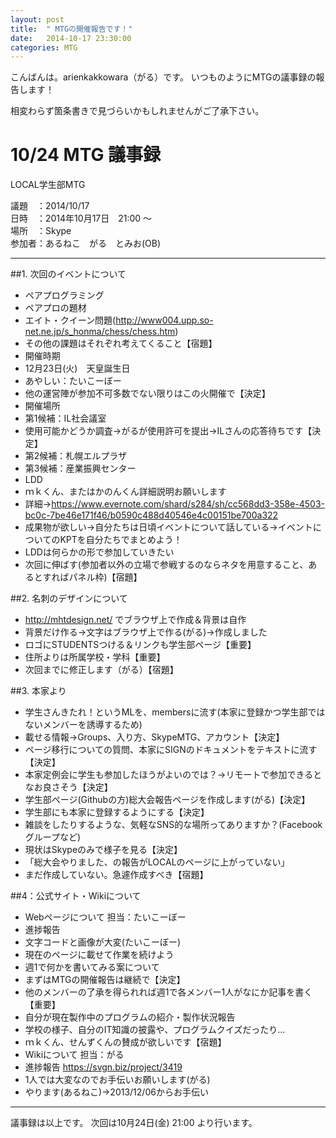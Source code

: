 ```yaml
---
layout: post
title:  " MTGの開催報告です！"
date:   2014-10-17 23:30:00
categories: MTG
---
```


こんばんは。arienkakkowara（がる）です。
いつものようにMTGの議事録の報告します！

相変わらず箇条書きで見づらいかもしれませんがご了承下さい。


# 10/24 MTG 議事録

  LOCAL学生部MTG

議題　：2014/10/17  
日時　：2014年10月17日　21:00 ～  
場所　：Skype  
参加者：あるねこ　がる　とみお(OB)  

----------------------------------------------------------------------

##1. 次回のイベントについて
*  ペアプログラミング
 * ペアプロの題材
  * エイト・クイーン問題(http://www004.upp.so-net.ne.jp/s_honma/chess/chess.htm)
  * その他の課題はそれぞれ考えてくること【宿題】
*  開催時期
 * 12月23日(火)　天皇誕生日
  * あやしい：たいこーぼー
  * 他の運営陣が参加不可多数でない限りはこの火開催で【決定】
*  開催場所
 * 第1候補：IL社会議室
  * 使用可能かどうか調査→がるが使用許可を提出→ILさんの応答待ちです【決定】
 * 第2候補：札幌エルプラザ
 * 第3候補：産業振興センター
*  LDD
 * ｍｋくん、またはかのんくん詳細説明お願いします
 * 詳細→https://www.evernote.com/shard/s284/sh/cc568dd3-358e-4503-bc0c-7be46e171f46/b0590c488d40546e4c00151be700a322
 * 成果物が欲しい→自分たちは日頃イベントについて話している→イベントについてのKPTを自分たちでまとめよう！
 * LDDは何らかの形で参加していきたい
  * 次回に伸ばす(参加者以外の立場で参戦するのならネタを用意すること、あるとすればパネル枠)【宿題】
  
##2. 名刺のデザインについて
*  http://mhtdesign.net/ でブラウザ上で作成＆背景は自作
*  背景だけ作る→文字はブラウザ上で作る(がる)→作成しました
 * ロゴにSTUDENTSつける＆リンクも学生部ページ【重要】
 * 住所よりは所属学校・学科【重要】
 * 次回までに修正します（がる）【宿題】
  
##3. 本家より
*  学生さんきたれ！というMLを、membersに流す(本家に登録かつ学生部ではないメンバーを誘導するため)
 * 載せる情報→Groups、入り方、SkypeMTG、アカウント【決定】
 * ページ移行についての質問、本家にSIGNのドキュメントをテキストに流す【決定】
 * 本家定例会に学生も参加したほうがよいのでは？→リモートで参加できるとなお良さそう【決定】
 * 学生部ページ(Githubの方)総大会報告ページを作成します(がる)【決定】
 * 学生部にも本家に登録するようにする【決定】
*  雑談をしたりするような、気軽なSNS的な場所ってありますか？(Facebookグループなど)
 * 現状はSkypeのみで様子を見る【決定】
*  「総大会やりました、の報告がLOCALのページに上がっていない」
 * まだ作成していない。急遽作成すべき【宿題】
  
##4：公式サイト・Wikiについて
*  Webページについて 担当：たいこーぼー
 * 進捗報告
  * 文字コードと画像が大変(たいこーぼー)
  * 現在のページに載せて作業を続けよう
 * 週1で何かを書いてみる案について
  * まずはMTGの開催報告は継続で【決定】
  * 他のメンバーの了承を得られれば週1で各メンバー1人がなにか記事を書く【重要】
   * 自分が現在製作中のプログラムの紹介・製作状況報告
   * 学校の様子、自分のIT知識の披露や、プログラムクイズだったり…
   * ｍｋくん、せんずくんの賛成が欲しいです【宿題】
*  Wikiについて 担当：がる
 * 進捗報告 https://svgn.biz/project/3419
  * 1人では大変なのでお手伝いお願いします(がる)
  * やります(あるねこ)→2013/12/06からお手伝い


---------------------------------------------------------------------



議事録は以上です。
次回は10月24日(金) 21:00 より行います。
